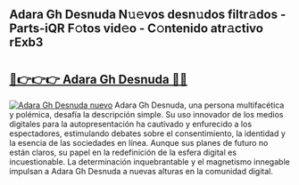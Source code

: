 ## Adara Gh Desnuda N𝚞𝚎vos desn𝚞dos filtr𝚊dos - Parts-iQR F𝚘tos vid𝚎o - C𝚘ntenido atr𝚊ctivo rExb3

# <h2><a href="http://mbcpdf.tromn.icu/?c=Adara+Gh+Desnuda">🔗👉👉👉 Adara Gh Desnuda 🔗🔗</a></h2>

[![Adara Gh Desnuda nuevo](https://i.imgur.com/pEAQMta.gif)](http://mbcpdf.tromn.icu/?c=Adara+Gh+Desnuda)
Adara Gh Desnuda, una persona multifacética y polémica, desafía la descripción simple. Su uso innovador de los medios digitales para la autopresentación ha cautivado y enfurecido a los espectadores, estimulando debates sobre el consentimiento, la identidad y la esencia de las sociedades en línea. Aunque sus planes de futuro no están claros, su papel en la redefinición de la esfera digital es incuestionable. La determinación inquebrantable y el magnetismo innegable impulsan a Adara Gh Desnuda a nuevas alturas en la comunidad digital.
